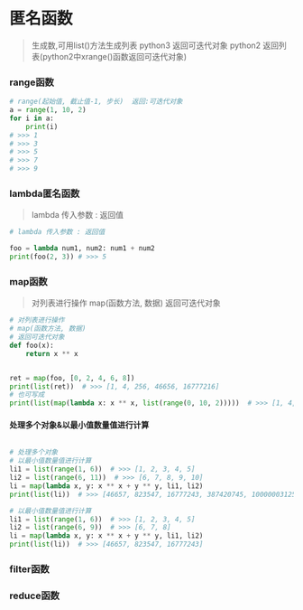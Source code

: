 # 匿名函数
> 生成数,可用list()方法生成列表
python3 返回可迭代对象
python2 返回列表(python2中xrange()函数返回可迭代对象)
### range函数
```python
# range(起始值, 截止值-1, 步长)  返回:可迭代对象
a = range(1, 10, 2)
for i in a:
    print(i)
# >>> 1
# >>> 3
# >>> 5
# >>> 7
# >>> 9
```
### lambda匿名函数
> lambda 传入参数 : 返回值
```python
# lambda 传入参数 : 返回值

foo = lambda num1, num2: num1 + num2
print(foo(2, 3)) # >>> 5
```

### map函数
> 对列表进行操作
map(函数方法, 数据)
返回可迭代对象
```python
# 对列表进行操作
# map(函数方法, 数据)
# 返回可迭代对象
def foo(x):
    return x ** x


ret = map(foo, [0, 2, 4, 6, 8])
print(list(ret))  # >>> [1, 4, 256, 46656, 16777216]
# 也可写成
print(list(map(lambda x: x ** x, list(range(0, 10, 2)))))  # >>> [1, 4, 256, 46656, 16777216]
```
#### 处理多个对象&以最小值数量值进行计算

```python

# 处理多个对象
# 以最小值数量值进行计算
li1 = list(range(1, 6))  # >>> [1, 2, 3, 4, 5]
li2 = list(range(6, 11))  # >>> [6, 7, 8, 9, 10]
li = map(lambda x, y: x ** x + y ** y, li1, li2)
print(list(li))  # >>> [46657, 823547, 16777243, 387420745, 10000003125]

# 以最小值数量值进行计算
li1 = list(range(1, 6))  # >>> [1, 2, 3, 4, 5]
li2 = list(range(6, 9))  # >>> [6, 7, 8]
li = map(lambda x, y: x ** x + y ** y, li1, li2)
print(list(li))  # >>> [46657, 823547, 16777243]
```
### filter函数

### reduce函数
